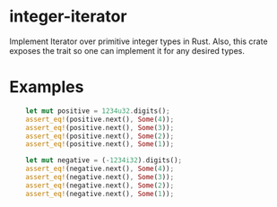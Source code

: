 # integer-iterator

Implement Iterator over primitive integer types in Rust.
Also, this crate exposes the trait so one can implement it for any desired types.

# Examples

```rust
    let mut positive = 1234u32.digits();
    assert_eq!(positive.next(), Some(4));
    assert_eq!(positive.next(), Some(3));
    assert_eq!(positive.next(), Some(2));
    assert_eq!(positive.next(), Some(1));

    let mut negative = (-1234i32).digits();
    assert_eq!(negative.next(), Some(4));
    assert_eq!(negative.next(), Some(3));
    assert_eq!(negative.next(), Some(2));
    assert_eq!(negative.next(), Some(1));
```
